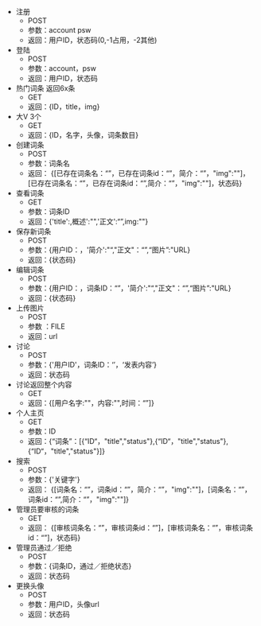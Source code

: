 * 注册
  * POST
  * 参数：account psw
  * 返回：用户ID，状态码(0,-1占用，-2其他)
* 登陆
  - POST
  - 参数：account，psw
  - 返回：用户ID，状态码
* 热门词条 返回6x条
  - GET
  - 返回：{ID，title，img}
* 大V 3个
  - GET
  - 返回：{ID，名字，头像，词条数目}
* 创建词条
  - POST 
  - 参数：词条名
  - 返回： {[已存在词条名：“”，已存在词条id：“”，简介：“”，"img":""]，[已存在词条名：“”，已存在词条id：“”,简介：“”，"img":""]，状态码}
* 查看词条
  - GET
  - 参数：词条ID
  - 返回：{'title':,概述':"",'正文':“”,img:""}
* 保存新词条
  - POST
  - 参数：{用户ID：，'简介':"“,"正文"：“”,“图片”:"URL}
  - 返回：{状态码}
* 编辑词条
  - POST
  - 参数：{用户ID：，词条ID：“”，'简介':"“,"正文"：“”,“图片”:"URL}
  - 返回：{状态码}
* 上传图片
  - POST
  - 参数 ：FILE
  - 返回：url
* 讨论
  - POST
  - 参数：{'用户ID'，词条ID：‘’，‘发表内容’}
  - 返回：状态码
* 讨论返回整个内容
  - GET
  - 返回：{[用户名字:""，内容:"",时间：“”]}
* 个人主页
  - GET
  - 参数：ID
  - 返回：{“词条”：[{“ID“，"title","status"},{“ID“，"title","status"},{“ID“，"title","status"}]}
* 搜索
  - POST
  - 参数：{'关键字'}
  - 返回： {[词条名：“”，词条id：“”，简介：“”，"img":""]，[词条名：“”，词条id：“”,简介：“”，"img":""]}
* 管理员要审核的词条
  - GET
  - 返回： {[审核词条名：“”，审核词条id：“”]，[审核词条名：“”，审核词条id：“”]，状态码}
* 管理员通过／拒绝
  - POST
  - 参数：{词条ID，通过／拒绝状态}
  - 返回：状态码
* 更换头像
  - POST
  - 参数：用户ID，头像url
  - 返回：状态码